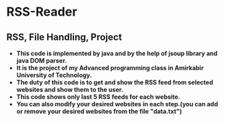 # RSS-Reader
## RSS, File Handling, Project
- **This code is implemented by java and by the help of jsoup library and java DOM parser.**
- **It is the project of my Advanced programming class in Amirkabir University of Technology.**
- **The duty of this code is to get and show the RSS feed from selected websites and show them to the user.**
- **This code shows only last 5 RSS feeds for each website.**
- **You can also modify your desired websites in each step.(you can add or remove your desired websites from the file "data.txt")**
